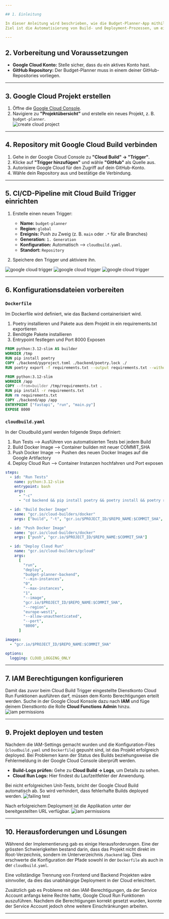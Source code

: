 ```yaml
---

## 1. Einleitung

In dieser Anleitung wird beschrieben, wie die Budget-Planner-App mithilfe von Google Cloud Build und Cloud Run bereitgestellt werden kann. 
Ziel ist die Automatisierung von Build- und Deployment-Prozessen, um eine stabile und skalierbare Lösung zu ermöglichen. 

---
```


## 2. Vorbereitung und Voraussetzungen

- **Google Cloud Konto:** Stelle sicher, dass du ein aktives Konto hast.  
- **GitHub Repository:** Der Budget-Planner muss in einem deiner GitHub-Repositories vorliegen.  

---

## 3. Google Cloud Projekt erstellen

1. Öffne die [Google Cloud Console](https://console.cloud.google.com).  
2. Navigiere zu **"Projektübersicht"** und erstelle ein neues Projekt, z. B. `budget-planner`.  
![create cloud project](img/1_create-project.png)

---

## 4. Repository mit Google Cloud Build verbinden

1. Gehe in der Google Cloud Console zu **"Cloud Build" → "Trigger"**.  
2. Klicke auf **"Trigger hinzufügen"** und wähle **"GitHub"** als Quelle aus.  
3. Autorisiere Google Cloud für den Zugriff auf dein GitHub-Konto.  
4. Wähle dein Repository aus und bestätige die Verbindung.  

---

## 5. CI/CD-Pipeline mit Cloud Build Trigger einrichten

1. Erstelle einen neuen Trigger:  
   - **Name:** `budget-planner`
   - **Region:** `global`  
   - **Ereignis:** Push zu Zweig (z. B. `main` oder `.*` für alle Branches)
   - **Generation:** `1. Generation`
   - **Konfiguration:** Automatisch --> `cloudbuild.yaml`.
   - **Standort:** `Repository`
  
2. Speichere den Trigger und aktiviere ihn.

![google cloud trigger](img/2_create-trigger.png)
![google cloud trigger](img/3_config-trigger.png)
![google cloud trigger](img/4_config-trigger.png)

---

## 6. Konfigurationsdateien vorbereiten

### `Dockerfile`  
Im Dockerfile wird definiert, wie das Backend containerisiert wird.
1. Poetry installieren und Pakete aus dem Projekt in ein requirements.txt exportieren
2. Benötigte Pakete installieren
3. Entrypoint festlegen und Port 8000 Exposen

```dockerfile
FROM python:3.12-slim AS builder
WORKDIR /tmp
RUN pip install poetry
COPY ./backend/pyproject.toml ./backend/poetry.lock ./
RUN poetry export -f requirements.txt --output requirements.txt --without-hashes

FROM python:3.12-slim
WORKDIR /app
COPY --from=builder /tmp/requirements.txt .
RUN pip install -r requirements.txt
RUN rm requirements.txt
COPY ./backend/app /app
ENTRYPOINT ["fastapi", "run", "main.py"]
EXPOSE 8000
```

### `cloudbuild.yaml`  
In der Cloudbuild.yaml werden folgende Steps definiert:
1. Run Tests --> Ausführen von automatisierten Tests bei jedem Build
2. Build Docker Image --> Container builden mit neuer COMMIT_SHA
3. Push Docker Image --> Pushen des neuen Docker Images auf die Google Artifactory
4. Deploy Cloud Run --> Container Instanzen hochfahren und Port exposen

```yaml
steps:
  - id: "Run Tests"
    name: python:3.12-slim
    entrypoint: bash
    args:
      - "-c"
      - "cd backend && pip install poetry && poetry install && poetry run pytest"

  - id: "Build Docker Image"
    name: "gcr.io/cloud-builders/docker"
    args: ["build", "-t", "gcr.io/$PROJECT_ID/$REPO_NAME:$COMMIT_SHA", "."]

  - id: "Push Docker Image"
    name: "gcr.io/cloud-builders/docker"
    args: ["push", "gcr.io/$PROJECT_ID/$REPO_NAME:$COMMIT_SHA"]

  - id: "Deploy Cloud Run"
    name: "gcr.io/cloud-builders/gcloud"
    args:
      [
        "run",
        "deploy",
        "budget-planner-backend",
        "--min-instances",
        "0",
        "--max-instances",
        "1",
        "--image",
        "gcr.io/$PROJECT_ID/$REPO_NAME:$COMMIT_SHA",
        "--region",
        "europe-west1",
        "--allow-unauthenticated",
        "--port",
        "8000",
      ]

images:
  - "gcr.io/$PROJECT_ID/$REPO_NAME:$COMMIT_SHA"

options:
  logging: CLOUD_LOGGING_ONLY
```

---

## 7. IAM Berechtigungen konfigurieren

Damit das zuvor beim Cloud Build Trigger eingestellte Dienstkonto Cloud Run Funktionen ausführen darf, müssen dem Konto Berechtigungen erteilt werden.
Suche in der Google Cloud Konsole dazu nach **IAM** und füge deinem Dienstkonto die Rolle **Cloud Functions Admin** hinzu. 
![iam permissions](img/5_security-settings.png)

---

## 9. Projekt deployen und testen

Nachdem die IAM-Settings gemacht wurden und die Konfiguration-Files (`cloudbuild.yaml` und `Dockerfile`) gepusht sind, ist das Projekt erfolgreich deployed.
Bei Problemen kann der Status des Builds beziehungsweise die Fehlermeldung in der Google Cloud Console überprüft werden.
- **Build-Logs prüfen:** Gehe zu **Cloud Build → Logs**, um Details zu sehen.  
- **Cloud Run Logs:** Hier findest du Laufzeitfehler der Anwendung. 

Bei nicht erfolgreichen Unit-Tests, bricht der Google Cloud Build automatisch ab.
So wird verhindert, dass fehlerhafte Builds deployed werden.
![failing test](img/7_failing-test-stops-build.png)

Nach erfolgreichem Deployment ist die Applikation unter der bereitgestellten URL verfügbar.
![iam permissions](img/6_check-connectivity.png)

---

## 10. Herausforderungen und Lösungen

Während der Implementierung gab es einige Herausforderungen.
Eine der grössten Schwierigkeiten bestand darin, dass das Projekt nicht direkt im Root-Verzeichnis, sondern im Unterverzeichnis `/backend` lag. 
Dies erschwerte die Konfiguration der Pfade sowohl in der `Dockerfile` als auch in der `cloudbuild.yaml`. 

Eine vollständige Trennung von Frontend und Backend Projekten wäre sinnvoller, da dies das unabhängige Deployment in der Cloud erleichtert. 

Zusätzlich gab es Probleme mit den IAM-Berechtigungen, da der Service Account anfangs keine Rechte hatte, Google Cloud Run Funktionen auszuführen. 
Nachdem die Berechtigungen korrekt gesetzt wurden, konnte der Service Account jedoch ohne weitere Einschränkungen arbeiten.

---
